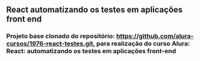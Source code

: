 ## React automatizando os testes em aplicações front end

### Projeto base clonado do repositório: https://github.com/alura-cursos/1976-react-testes.git, para realização do curso Alura: React: automatizando os testes em aplicações front-end
